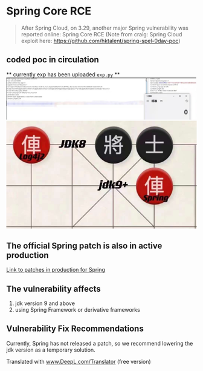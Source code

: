 # Spring Core RCE

> After Spring Cloud, on 3.29, another major Spring vulnerability was reported online: Spring Core RCE
(Note from craig: Spring Cloud exploit here: https://github.com/hktalent/spring-spel-0day-poc)

## coded poc in circulation
** currently exp has been uploaded ``exp.py`` **
![circulating coded poc](images/poc.png)
![awkward situation](images/img_1.png)

## The official Spring patch is also in active production  
[Link to patches in production for Spring](https://github.com/spring-projects/spring-framework/commit/7f7fb58dd0dae86d22268a4b59ac7c72a6c22529)

## The vulnerability affects
1. jdk version 9 and above
2. using Spring Framework or derivative frameworks
## Vulnerability Fix Recommendations
Currently, Spring has not released a patch, so we recommend lowering the jdk version as a temporary solution.

Translated with www.DeepL.com/Translator (free version)
